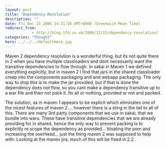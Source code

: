 ```yaml
---
layout: post
title: 'Dependency Resolution'
description: ""
date: Fri Dec 15 2006 14:31:58 GMT+0000 (Greenwich Mean Time)
redirect_from: 
            - http://blog.tfd.co.uk/2006/12/15/dependency-resolution/
categories: "Thought"
hero: ../../../defaultHero.jpg
---
```

Maven 2 dependency resolution is a wonderful thing, but its not quite there in 2 when you have multiple classloaders and dont necessarily want the transitive dependencies to flow through. In sakai in Maven 1 we defined everything explicitly, but in maven 2 I find that jars in the shared classloader creep into the components packaging and and webapp packaging. The only way to stop this is to make the jar provided, but if that is done the dependency does not flow, so you cant make a dependency transitive up to a war file and then not pack it. Its all or nothing, provided or not and packed.

The solution, as in maven 1 appears to be explicit which eliminates one of the nicest features of maven 2.... however there is a sting in the tail to all of this. There are many 3rd party components that we use in sakai, that we bundle into wars. These have transitive dependencies that we are already providing for in shared, hence the only way to prevent packing is to explicitly re scope the dependency as provided... bloating the pom and increasing the overhead... just the thing maven 2 was supposed to help with. Looking at the maven jira, much of this will be fixed in 2.2 .
